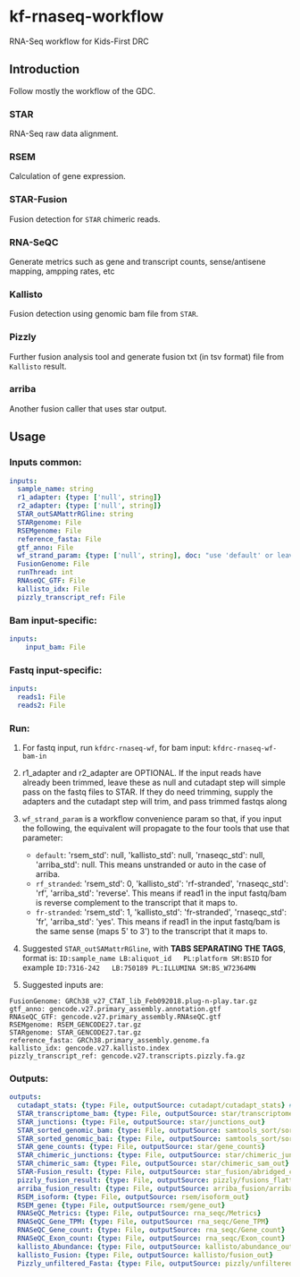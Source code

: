 # kf-rnaseq-workflow
RNA-Seq workflow for Kids-First DRC

## Introduction
Follow mostly the workflow of the GDC.

### STAR
RNA-Seq raw data alignment.
### RSEM
Calculation of gene expression.
### STAR-Fusion
Fusion detection for `STAR` chimeric reads.
### RNA-SeQC
Generate metrics such as gene and transcript counts, sense/antisene mapping, ampping rates, etc
### Kallisto
Fusion detection using genomic bam file from `STAR`.
### Pizzly
Further fusion analysis tool and generate fusion txt (in tsv format) file from `Kallisto` result.
### arriba
Another fusion caller that uses star output.


## Usage

### Inputs common:
```yaml
inputs:
  sample_name: string
  r1_adapter: {type: ['null', string]}
  r2_adapter: {type: ['null', string]}
  STAR_outSAMattrRGline: string
  STARgenome: File
  RSEMgenome: File
  reference_fasta: File
  gtf_anno: File
  wf_strand_param: {type: ['null', string], doc: "use 'default' or leave blank for unstranded/auto, rf_stranded if read1 in the fastq read pairs is reverse complement to the transcript, fr-stranded if read1 same sense as transcript"}
  FusionGenome: File
  runThread: int
  RNAseQC_GTF: File
  kallisto_idx: File
  pizzly_transcript_ref: File
```

### Bam input-specific:
```yaml
inputs:
    input_bam: File

```

### Fastq input-specific:
```yaml
inputs:
  reads1: File
  reads2: File

```

### Run:

1) For fastq input, run `kfdrc-rnaseq-wf`, for bam input: `kfdrc-rnaseq-wf-bam-in`

2) r1_adapter and r2_adapter are OPTIONAL.  If the input reads have already been trimmed, leave these as null and 
cutadapt step will simple pass on the fastq files to STAR.  If they do need trimming, supply the adapters and the 
cutadapt step will trim, and pass trimmed fastqs along

3) `wf_strand_param` is a workflow convenience param so that, if you input the following, the equivalent will propagate 
to the four tools that use that parameter:
    - `default`: 'rsem_std': null, 'kallisto_std': null, 'rnaseqc_std': null, 'arriba_std': null. This means unstranded or auto in the case of arriba.
    - `rf_stranded`: 'rsem_std': 0, 'kallisto_std': 'rf-stranded', 'rnaseqc_std': 'rf', 'arriba_std': 'reverse'.  This means if read1 in the input fastq/bam is reverse complement to the transcript that it maps to.
    - `fr-stranded`: 'rsem_std': 1, 'kallisto_std': 'fr-stranded', 'rnaseqc_std': 'fr', 'arriba_std': 'yes'. This means if read1 in the input fastq/bam is the same sense (maps 5' to 3') to the transcript that it maps to.

4) Suggested `STAR_outSAMattrRGline`, with **TABS SEPARATING THE TAGS**,  format is:
    `ID:sample_name LB:aliquot_id   PL:platform SM:BSID`
    for example `ID:7316-242   LB:750189 PL:ILLUMINA SM:BS_W72364MN`
5) Suggested inputs are:
```text
FusionGenome: GRCh38_v27_CTAT_lib_Feb092018.plug-n-play.tar.gz
gtf_anno: gencode.v27.primary_assembly.annotation.gtf
RNAseQC_GTF: gencode.v27.primary_assembly.RNAseQC.gtf
RSEMgenome: RSEM_GENCODE27.tar.gz
STARgenome: STAR_GENCODE27.tar.gz
reference_fasta: GRCh38.primary_assembly.genome.fa
kallisto_idx: gencode.v27.kallisto.index
pizzly_transcript_ref: gencode.v27.transcripts.pizzly.fa.gz
```

### Outputs:
```yaml
outputs:
  cutadapt_stats: {type: File, outputSource: cutadapt/cutadapt_stats} # only if adapter supplied
  STAR_transcriptome_bam: {type: File, outputSource: star/transcriptome_bam_out}
  STAR_junctions: {type: File, outputSource: star/junctions_out}
  STAR_sorted_genomic_bam: {type: File, outputSource: samtools_sort/sorted_bam}
  STAR_sorted_genomic_bai: {type: File, outputSource: samtools_sort/sorted_bai}
  STAR_gene_counts: {type: File, outputSource: star/gene_counts}
  STAR_chimeric_junctions: {type: File, outputSource: star/chimeric_junctions}
  STAR_chimeric_sam: {type: File, outputSource: star/chimeric_sam_out}
  STAR-Fusion_result: {type: File, outputSource: star_fusion/abridged_coding}
  pizzly_fusion_result: {type: File, outputSource: pizzly/fusions_flattened}
  arriba_fusion_result: {type: File, outputSource: arriba_fusion/arriba_fusions}
  RSEM_isoform: {type: File, outputSource: rsem/isoform_out}
  RSEM_gene: {type: File, outputSource: rsem/gene_out}
  RNASeQC_Metrics: {type: File, outputSource: rna_seqc/Metrics}
  RNASeQC_Gene_TPM: {type: File, outputSource: rna_seqc/Gene_TPM}
  RNASeQC_Gene_count: {type: File, outputSource: rna_seqc/Gene_count}
  RNASeQC_Exon_count: {type: File, outputSource: rna_seqc/Exon_count}
  kallisto_Abundance: {type: File, outputSource: kallisto/abundance_out}
  kallisto_Fusion: {type: File, outputSource: kallisto/fusion_out}
  Pizzly_unfiltered_Fasta: {type: File, outputSource: pizzly/unfiltered_fusion_fasta}
  ```